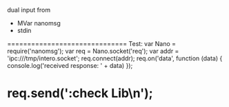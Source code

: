 dual input from
- MVar nanomsg
- stdin

==============================
Test:
var Nano = require('nanomsg');
var req = Nano.socket('req');
var addr = 'ipc:///tmp/intero.socket';
req.connect(addr);
req.on('data', function (data) { console.log('received response: ' + data) });

req.send(':check Lib\n');
==============================

 